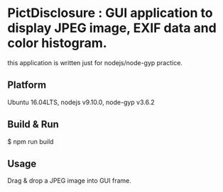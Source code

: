 # PictDisclosure : GUI application to display JPEG image, EXIF data and color histogram.

this application is written just for nodejs/node-gyp practice.

## Platform

Ubuntu 16.04LTS, nodejs v9.10.0, node-gyp v3.6.2

## Build & Run

$ npm run build

## Usage

Drag & drop a JPEG image into GUI frame.
